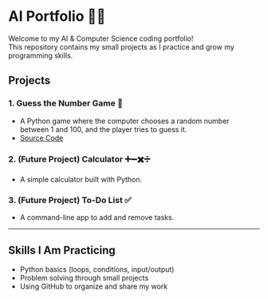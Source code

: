 # AI Portfolio 👩‍💻

Welcome to my AI & Computer Science coding portfolio!  
This repository contains my small projects as I practice and grow my programming skills.

## Projects

### 1. Guess the Number Game 🎲
- A Python game where the computer chooses a random number between 1 and 100, and the player tries to guess it.  
- [Source Code](./guess_the_number.py)  

### 2. (Future Project) Calculator ➕➖✖️➗
- A simple calculator built with Python.  

### 3. (Future Project) To-Do List ✅
- A command-line app to add and remove tasks.  

---

## Skills I Am Practicing
- Python basics (loops, conditions, input/output)  
- Problem solving through small projects  
- Using GitHub to organize and share my work

